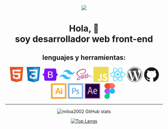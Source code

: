 <div id="header" align="center">
  <img src="https://media.giphy.com/media/11YMhfLfGoq5Gg/giphy.gif" />
  <h1 align="center">Hola, 👋 <br /> soy desarrollador web front-end</h1>
</div>
<div align="center">
  <h2 >lenguajes y herramientas: </h2>
  <div>
    <img src="https://github.com/devicons/devicon/blob/master/icons/html5/html5-original.svg" alt="html5" width="50"/>
    <img src="https://github.com/devicons/devicon/blob/master/icons/css3/css3-original.svg" alt="css3" width="50"/>
    <img src="https://github.com/devicons/devicon/blob/master/icons/bootstrap/bootstrap-original.svg" alt="bootstrap" width="50"/>
    <img src="https://github.com/devicons/devicon/blob/master/icons/tailwindcss/tailwindcss-plain.svg" alt="tailwind" width="50"/>
    <img src="https://github.com/devicons/devicon/blob/master/icons/sass/sass-original.svg" alt="sass" width="50"/>
    <img src="https://github.com/devicons/devicon/blob/master/icons/javascript/javascript-plain.svg" alt="javascript" width="50"/>
    <img src="https://github.com/devicons/devicon/blob/master/icons/react/react-original.svg" alt="react" width="50"/>
    <img src="https://github.com/devicons/devicon/blob/master/icons/wordpress/wordpress-plain.svg" alt="wordpress" width="50"/>
    <img src="https://github.com/devicons/devicon/blob/master/icons/github/github-original.svg" alt="github" width="50"/>
    <img src="https://github.com/devicons/devicon/blob/master/icons/illustrator/illustrator-line.svg" alt="illsutrator" width="50"/>
    <img src="https://github.com/devicons/devicon/blob/master/icons/photoshop/photoshop-line.svg" alt="photoshop" width="50"/>
    <img src="https://github.com/devicons/devicon/blob/master/icons/aftereffects/aftereffects-original.svg" alt="after effects" width="50"/>
    <img src="https://github.com/devicons/devicon/blob/master/icons/figma/figma-original.svg" alt="figma" width="50"/>
  <div>
</div>

---
![miloa2002 GitHub stats](https://github-readme-stats.vercel.app/api?username=miloa2002&show_icons=true&theme=radical)
 
[![Top Langs](https://github-readme-stats.vercel.app/api/top-langs/?username=miloa2002&layout=compact)](https://github.com/anuraghazra/github-readme-stats)
